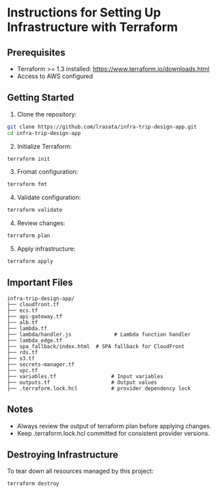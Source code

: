 # Instructions for Setting Up Infrastructure with Terraform

## Prerequisites

- Terraform >= 1.3 installed: https://www.terraform.io/downloads.html
- Access to AWS configured

## Getting Started

1. Clone the repository:

```bash
git clone https://github.com/lrasata/infra-trip-design-app.git
cd infra-trip-design-app
```

2. Initialize Terraform:

````bash
terraform init
````

3. Fromat configuration:

````bash
terraform fmt
````

4. Validate configuration:

````bash
terraform validate
````

4. Review changes:

````bash
terraform plan
````

5. Apply infrastructure:

````bash
terraform apply
````

## Important Files

````text
infra-trip-design-app/
├── cloudfront.tf                   
├── ecs.tf  
├── api-gateway.tf                    
├── alb.tf 
├── lambda.tf
├── lambda/handler.js              # Lambda function handler  
├── lambda_edge.tf
├── spa_fallback/index.html  # SPA fallback for CloudFront                 
├── rds.tf                  
├── s3.tf    
├── secrets-manager.tf     
├── vpc.tf                   
├── variables.tf                  # Input variables
├── outputs.tf                    # Output values
├── .terraform.lock.hcl           # provider dependency lock
````

## Notes

- Always review the output of terraform plan before applying changes.
- Keep .terraform.lock.hcl committed for consistent provider versions.

## Destroying Infrastructure

To tear down all resources managed by this project:

````bash
terraform destroy
````